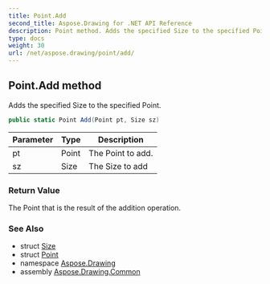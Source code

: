```yaml
---
title: Point.Add
second_title: Aspose.Drawing for .NET API Reference
description: Point method. Adds the specified Size to the specified Point
type: docs
weight: 30
url: /net/aspose.drawing/point/add/
---
```

## Point.Add method

Adds the specified Size to the specified Point.

```csharp
public static Point Add(Point pt, Size sz)
```

| Parameter | Type | Description |
| --- | --- | --- |
| pt | Point | The Point to add. |
| sz | Size | The Size to add |

### Return Value

The Point that is the result of the addition operation.

### See Also

* struct [Size](../../size/)
* struct [Point](../)
* namespace [Aspose.Drawing](../../point/)
* assembly [Aspose.Drawing.Common](../../../)


